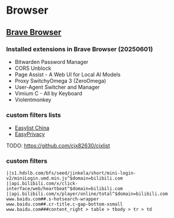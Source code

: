 # Browser

## [Brave Browser](https://brave.com/)

### Installed extensions in Brave Browser (20250601)

- Bitwarden Password Manager
- CORS Unblock
- Page Assist - A Web UI for Local AI Models
- Proxy SwitchyOmega 3 (ZeroOmega)
- User-Agent Switcher and Manager
- Vimium C - All by Keyboard
- Violentmonkey

### custom filters lists

- [Easylist China](https://easylist-downloads.adblockplus.org/easylistchina.txt)
- [EasyPrivacy](https://easylist-downloads.adblockplus.org/easyprivacy.txt)

TODO: <https://github.com/cjx82630/cjxlist>

### custom filters

```
||s1.hdslb.com/bfs/seed/jinkela/short/mini-login-v2/miniLogin.umd.min.js^$domain=bilibili.com
||api.bilibili.com/x/click-interface/web/heartbeat^$domain=bilibili.com
||api.bilibili.com/x/player/online/total^$domain=bilibili.com
www.baidu.com##.s-hotsearch-wrapper
www.baidu.com##.cr-title.c-gap-bottom-xsmall
www.baidu.com###content_right > table > tbody > tr > td
```
